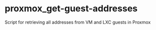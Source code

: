 # proxmox_get-guest-addresses
Script for retrieving all addresses from VM and LXC guests in Proxmox
